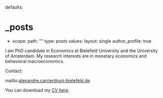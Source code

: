 defaults:
  # _posts
  - scope:
      path: ""
      type: posts
    values:
      layout: single
      author_profile: true
      
I am PhD candidate in Economics at Bielefeld University and the University of Amsterdam. 
My research interests are in monetary economics and behavioral macroeconomics.

Contact:

mailto:alexandre.carrier@uni-bielefeld.de


You can download my [CV here](/assets/CV_Alexandre_Carrier_June2022.pdf).
